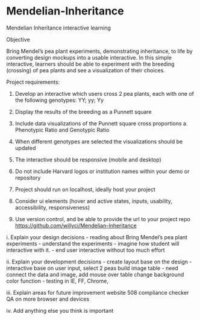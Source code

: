 # Mendelian-Inheritance
Mendelian Inheritance interactive learning 


Objective

Bring Mendel’s pea plant experiments, demonstrating inheritance, to life by converting design
mockups into a usable interactive. In this simple interactive, learners should be able to
experiment with the breeding (crossing) of pea plants and see a visualization of their choices.


Project requirements:
1. Develop an interactive which users cross 2 pea plants, each with one of the following
genotypes: YY; yy; Yy
2. Display the results of the breeding as a Punnett square
3. Include data visualizations of the Punnett square cross proportions
a. Phenotypic Ratio and Genotypic Ratio
4. When different genotypes are selected the visualizations should be updated
5. The interactive should be responsive (mobile and desktop)
6. Do not include Harvard logos or institution names within your demo or repository
7. Project should run on localhost, ideally host your project
8. Consider ui elements (hover and active states, inputs, usability, accessibility,
responsiveness)

10. Use version control, and be able to provide the url to your project repo
	https://github.com/willyci/Mendelian-Inheritance

i. Explain your design decisions
	- reading about Bring Mendel’s pea plant experiments
	- understand the experiments
	- imagine how student will interactive with it.
	- end user interactive without too much effort
	
ii. Explain your development decisions
	- create layout base on the design
	- interactive base on user input, select 2 peas build image table
	- need connect the data and image, add mouse over table change background color function
	- testing in IE, FF, Chrome, 
	

iii. Explain areas for future improvement
	website 508 compliance checker
	QA on more browser and devices


iv. Add anything else you think is important